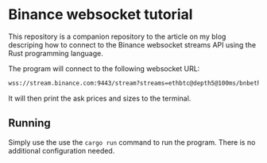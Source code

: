 # Binance websocket tutorial

This repository is a companion repository to the article on my blog descriping how to connect to the Binance websocket streams API using the Rust programming language.

The program will connect to the following websocket URL:

```bash
wss://stream.binance.com:9443/stream?streams=ethbtc@depth5@100ms/bnbeth@depth5@100ms
```

It will then print the ask prices and sizes to the terminal.

## Running

Simply use the use the `cargo run` command to run the program. There is no additional configuration needed.